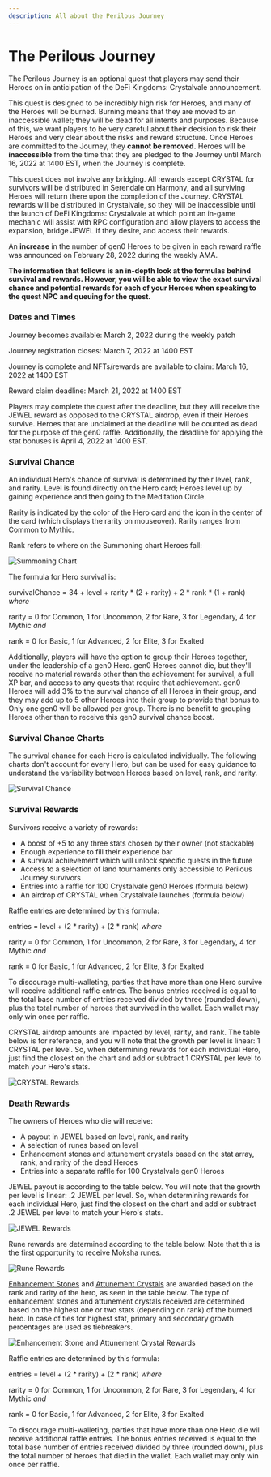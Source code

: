 ```yaml
---
description: All about the Perilous Journey
---
```


# The Perilous Journey

The Perilous Journey is an optional quest that players may send their Heroes on in anticipation of the DeFi Kingdoms: Crystalvale announcement.&#x20;

This quest is designed to be incredibly high risk for Heroes, and many of the Heroes will be burned. Burning means that they are moved to an inaccessible wallet; they will be dead for all intents and purposes. Because of this, we want players to be very careful about their decision to risk their Heroes and very clear about the risks and reward structure. Once Heroes are committed to the Journey, they **cannot be removed.** Heroes will be **inaccessible** from the time that they are pledged to the Journey until March 16, 2022 at 1400 EST, when the Journey is complete.

This quest does not involve any bridging. All rewards except CRYSTAL for survivors will be distributed in Serendale on Harmony, and all surviving Heroes will return there upon the completion of the Journey. CRYSTAL rewards will be distributed in Crystalvale, so they will be inaccessible until the launch of DeFi Kingdoms: Crystalvale at which point an in-game mechanic will assist with RPC configuration and allow players to access the expansion, bridge JEWEL if they desire, and access their rewards.&#x20;

An **increase** in the number of gen0 Heroes to be given in each reward raffle was announced on February 28, 2022 during the weekly AMA.

**The information that follows is an in-depth look at the formulas behind survival and rewards. However, you will be able to view the exact survival chance and potential rewards for each of your Heroes when speaking to the quest NPC and queuing for the quest.**&#x20;

### **Dates and Times**

Journey becomes available: March 2, 2022 during the weekly patch

Journey registration closes: March 7, 2022 at 1400 EST

Journey is complete and NFTs/rewards are available to claim: March 16, 2022 at 1400 EST

Reward claim deadline: March 21, 2022 at 1400 EST

Players may complete the quest after the deadline, but they will receive the JEWEL reward as opposed to the CRYSTAL airdrop, even if their Heroes survive. Heroes that are unclaimed at the deadline will be counted as dead for the purpose of the gen0 raffle. Additionally, the deadline for applying the stat bonuses is April 4, 2022 at 1400 EST.

### Survival Chance

An individual Hero's chance of survival is determined by their level, rank, and rarity. Level is found directly on the Hero card; Heroes level up by gaining experience and then going to the Meditation Circle.&#x20;

Rarity is indicated by the color of the Hero card and the icon in the center of the card (which displays the rarity on mouseover). Rarity ranges from Common to Mythic.

Rank refers to where on the Summoning chart Heroes fall:&#x20;

![ Summoning Chart](<../.gitbook/assets/Albus Class Tree.png>)

The formula for Hero survival is:

survivalChance = 34 + level + rarity \* (2 + rarity) + 2 \* rank \* (1 + rank) _where_

&#x20;    rarity = 0 for Common, 1 for Uncommon, 2 for Rare, 3 for Legendary, 4 for Mythic _and_

&#x20;    rank = 0 for Basic, 1 for Advanced, 2 for Elite, 3 for Exalted

Additionally, players will have the option to group their Heroes together, under the leadership of a gen0 Hero. gen0 Heroes cannot die, but they'll receive no material rewards other than the achievement for survival, a full XP bar, and access to any quests that require that achievement. gen0 Heroes will add 3% to the survival chance of all Heroes in their group, and they may add up to 5 other Heroes into their group to provide that bonus to. Only one gen0 will be allowed per group. There is no benefit to grouping Heroes other than to receive this gen0 survival chance boost.

### Survival Chance Charts

The survival chance for each Hero is calculated individually. The following charts don't account for every Hero, but can be used for easy guidance to understand the variability between Heroes based on level, rank, and rarity.

![Survival Chance](../.gitbook/assets/survchance.png)

### Survival Rewards

Survivors receive a variety of rewards:

* A boost of +5 to any three stats chosen by their owner (not stackable)
* Enough experience to fill their experience bar
* A survival achievement which will unlock specific quests in the future
* Access to a selection of land tournaments only accessible to Perilous Journey survivors
* Entries into a raffle for 100 Crystalvale gen0 Heroes (formula below)
* An airdrop of CRYSTAL when Crystalvale launches (formula below)

Raffle entries are determined by this formula:

entries = level + (2 \* rarity) + (2 \* rank) _where_

&#x20;    rarity = 0 for Common, 1 for Uncommon, 2 for Rare, 3 for Legendary, 4 for Mythic _and_

&#x20;    rank = 0 for Basic, 1 for Advanced, 2 for Elite, 3 for Exalted

To discourage multi-walleting, parties that have more than one Hero survive will receive additional raffle entries. The bonus entries received is equal to the total base number of entries received divided by three (rounded down), plus the total number of heroes that survived in the wallet. Each wallet may only win once per raffle.

CRYSTAL airdrop amounts are impacted by level, rarity, and rank. The table below is for reference, and you will note that the growth per level is linear: 1 CRYSTAL per level. So, when determining rewards for each individual Hero, just find the closest on the chart and add or subtract 1 CRYSTAL per level to match your Hero's stats.

![CRYSTAL Rewards](../.gitbook/assets/crystreward.png)

### Death Rewards

The owners of Heroes who die will receive:

* A payout in JEWEL based on level, rank, and rarity
* A selection of runes based on level
* Enhancement stones and attunement crystals based on the stat array, rank, and rarity of the dead Heroes
* Entries into a separate raffle for 100 Crystalvale gen0 Heroes

JEWEL payout is according to the table below. You will note that the growth per level is linear: .2 JEWEL per level. So, when determining rewards for each individual Hero, just find the closest on the chart and add or subtract .2 JEWEL per level to match your Hero's stats.

![JEWEL Rewards](../.gitbook/assets/jewelreward.png)

Rune rewards are determined according to the table below. Note that this is the first opportunity to receive Moksha runes.

![Rune Rewards](<../.gitbook/assets/runereward (1).png>)

[Enhancement Stones](gameplay/heroes/enhancement-stones.md) and [Attunement Crystals](gameplay/heroes/attunement-crystals/) are awarded based on the rank and rarity of the hero, as seen in the table below. The type of enhancement stones and attunement crystals received are determined based on the highest one or two stats (depending on rank) of the burned hero. In case of ties for highest stat, primary and secondary growth percentages are used as tiebreakers.

![Enhancement Stone and Attunement Crystal Rewards](../.gitbook/assets/death-enhancement-attunement-reward.png)

Raffle entries are determined by this formula:

entries = level + (2 \* rarity) + (2 \* rank) _where_

&#x20;    rarity = 0 for Common, 1 for Uncommon, 2 for Rare, 3 for Legendary, 4 for Mythic _and_

&#x20;    rank = 0 for Basic, 1 for Advanced, 2 for Elite, 3 for Exalted

To discourage multi-walleting, parties that have more than one Hero die will receive additional raffle entries. The bonus entries received is equal to the total base number of entries received divided by three (rounded down), plus the total number of heroes that died in the wallet. Each wallet may only win once per raffle.
